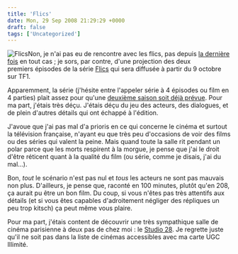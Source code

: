 ```yaml
---
title: 'Flics'
date: Mon, 29 Sep 2008 21:29:29 +0000
draft: false
tags: ['Uncategorized']
---
```


![Flics](https://67.media.tumblr.com/RcxxGAQ0neh5qq91YbzNNK9jo1_500.jpg)Non, je n'ai pas eu de rencontre avec les flics, pas depuis [la dernière fois](http://soup.madd0.com/post/46297340/monsieur-arretez-vous-par-ici-sil-vous-plait) en tout cas ; je sors, par contre, d'une projection des deux premiers épisodes de la série [Flics](http://www.allocine.fr/series/ficheserie_gen_cserie=3474.html) qui sera diffusée à partir du 9 octobre sur TF1.

Apparemment, la série (j'hésite entre l'appeler série à 4 épisodes ou film en 4 parties) plait assez pour qu'une [deuxième saison soit déjà prévue](http://www.allocine.fr/article/fichearticle_gen_carticle=18432201.html). Pour ma part, j'étais très déçu. J'étais déçu du jeu des acteurs, des dialogues, et de plein d'autres détails qui ont échappé à l'édition.

J'avoue que j'ai pas mal d'a prioris en ce qui concerne le cinéma et surtout la télévision française, n'ayant eu que très peu d'occasions de voir des films ou des séries qui valent la peine. Mais quand toute la salle rit pendant un polar parce que les morts respirent à la morgue, je pense que j'ai le droit d'être réticent quant à la qualité du film (ou série, comme je disais, j'ai du mal…).

Bon, _tout_ le scénario n'est pas nul et _tous_ les acteurs ne sont pas mauvais non plus. D'ailleurs, je pense que, raconté en 100 minutes, plutôt qu'en 208, ça aurait pu être un bon film. Du coup, si vous n'êtes pas très attentifs aux détails (et si vous êtes capables d'adroitement négliger des répliques un peu trop kitsch) ça peut même vous plaire.

Pour ma part, j'étais content de découvrir une très sympathique salle de cinéma parisienne à deux pas de chez moi : le [Studio 28](http://www.cinemastudio28.com/). Je regrette juste qu'il ne soit pas dans la liste de cinémas accessibles avec ma carte UGC Illimité.